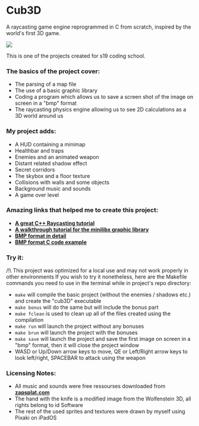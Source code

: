 # Cub3D
A raycasting game engine reprogrammed in C from scratch, inspired by the world's first 3D game.

![](images/record.gif)

This is one of the projects created for s19 coding school.

### The basics of the project cover:

- The parsing of a map file
- The use of a basic graphic library
- Coding a program which allows us to save a screen shot of the image on screen in a "bmp" format
- The raycasting physics engine allowing us to see 2D calculations as a 3D world around us

### My project adds:

- A HUD containing a minimap
- Healthbar and traps
- Enemies and an animated weapon
- Distant related shadow effect
- Secret corridors
- The skybox and a floor texture
- Collisions with walls and some objects 
- Background music and sounds
- A game over level

### Amazing links that helped me to create this project:
- [**A great C++ Raycasting tutorial**](https://lodev.org/cgtutor/raycasting.html)
- [**A walkthrough tutorial for the minilibx graphic library**](https://harm-smits.github.io/42docs/libs/minilibx/getting_started.html)
- [**BMP format in detail**](https://web.archive.org/web/20080912171714/http://www.fortunecity.com/skyscraper/windows/364/bmpffrmt.html)
- [**BMP format C code example**](https://stackoverflow.com/questions/2654480/writing-bmp-image-in-pure-c-c-without-other-libraries)

### Try it:
/!\ This project was optimized for a local use and may not work properly in other environments
If you wish to try it nonetheless, here are the Makefile commands you need to use in the terminal while in project's repo directory:
- `make` will compile the basic project (without the enemies / shadows etc.) and create the "cub3D" executable
- `make bonus` will do the same but will include the bonus part
- `make fclean` is used to clean up all of the files created using the compilation
- `make run` will launch  the project without any bonuses
- `make brun` will launch the project with the bonuses
- `make save` will launch the project and save the first image on screen in a "bmp" format, then it will close the project window
- WASD or Up/Down arrow keys to move, QE or Left/Right arrow keys to look left/right, SPACEBAR to attack using the weapon

### Licensing Notes:
- All music and sounds were free ressourses downloaded from [**zapsplat.com**](https://www.zapsplat.com/)
- The hand with the knife is a modified image from the Wolfenstein 3D, all rights belong to id Software
- The rest of the used sprites and textures were drawn by myself using Pixaki on iPadOS

